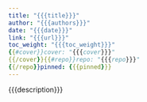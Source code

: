 ```yaml
---
title: "{{{title}}}"
author: "{{{authors}}}"
date: "{{{date}}}"
link: "{{{url}}}"
toc_weight: "{{{toc_weight}}}"
{{#cover}}cover: "{{{cover}}}"
{{/cover}}{{#repo}}repo: "{{{repo}}}"
{{/repo}}pinned: {{{pinned}}}
---
```


{{{description}}}
